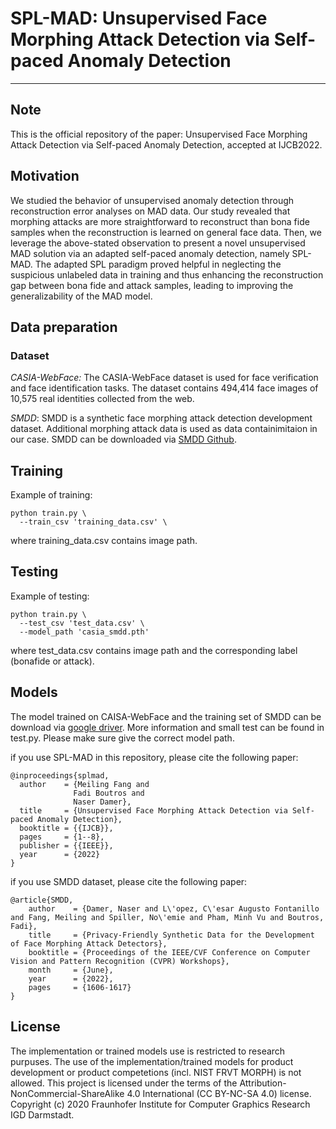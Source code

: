 # SPL-MAD: Unsupervised Face Morphing Attack Detection via Self-paced Anomaly Detection
---
## Note
This is the official repository of the paper: Unsupervised Face Morphing Attack Detection via Self-paced Anomaly Detection, accepted at IJCB2022.

## Motivation
We studied the behavior of unsupervised anomaly detection through reconstruction error analyses on MAD data. Our study revealed that morphing attacks are more straightforward to reconstruct than bona fide samples when the reconstruction is learned on general face data. Then, we leverage the above-stated observation to present a novel unsupervised MAD solution via an adapted self-paced anomaly detection, namely SPL-MAD. The adapted SPL paradigm proved helpful in neglecting the suspicious unlabeled data in training and thus enhancing the reconstruction gap between bona fide and attack samples, leading to improving the generalizability of the MAD model.
## Data preparation
### Dataset
*CASIA-WebFace:* The CASIA-WebFace dataset is used for face verification and face identification tasks. The dataset contains 494,414 face images of 10,575 real identities collected from the web.

*SMDD*: SMDD is a synthetic face morphing attack detection development dataset. Additional morphing attack data is used as data containimitaion in our case. SMDD can be downloaded via [SMDD Github](https://github.com/naserdamer/SMDD-Synthetic-Face-Morphing-Attack-Detection-Development-dataset).


## Training
Example of training:
```
python train.py \
  --train_csv 'training_data.csv' \
```
where training_data.csv contains image path.
## Testing
Example of testing:
```
python train.py \
  --test_csv 'test_data.csv' \
  --model_path 'casia_smdd.pth'
```
where test_data.csv contains image path and the corresponding label (bonafide or attack).

## Models
The model trained on CAISA-WebFace and the training set of SMDD can be download via [google driver](https://drive.google.com/file/d/1kFLp1dWp_sBwC-l-RTVo-LRitKSYxbyv/view?usp=sharing).
More information and small test can be found in test.py. Please make sure give the correct model path.

if you use SPL-MAD in this repository, please cite the following paper:
```
@inproceedings{splmad,
  author    = {Meiling Fang and
              Fadi Boutros and
              Naser Damer},
  title     = {Unsupervised Face Morphing Attack Detection via Self-paced Anomaly Detection},
  booktitle = {{IJCB}},
  pages     = {1--8},
  publisher = {{IEEE}},
  year      = {2022}
}
```
if you use SMDD dataset, please cite the following paper:
```
@article{SMDD,
    author    = {Damer, Naser and L\'opez, C\'esar Augusto Fontanillo and Fang, Meiling and Spiller, No\'emie and Pham, Minh Vu and Boutros, Fadi},
    title     = {Privacy-Friendly Synthetic Data for the Development of Face Morphing Attack Detectors},
    booktitle = {Proceedings of the IEEE/CVF Conference on Computer Vision and Pattern Recognition (CVPR) Workshops},
    month     = {June},
    year      = {2022},
    pages     = {1606-1617}
}
```


## License
The implementation or trained models use is restricted to research purpuses. The use of the implementation/trained models for product development or product competetions (incl. NIST FRVT MORPH) is not allowed. This project is licensed under the terms of the Attribution-NonCommercial-ShareAlike 4.0 International (CC BY-NC-SA 4.0) license. Copyright (c) 2020 Fraunhofer Institute for Computer Graphics Research IGD Darmstadt.
